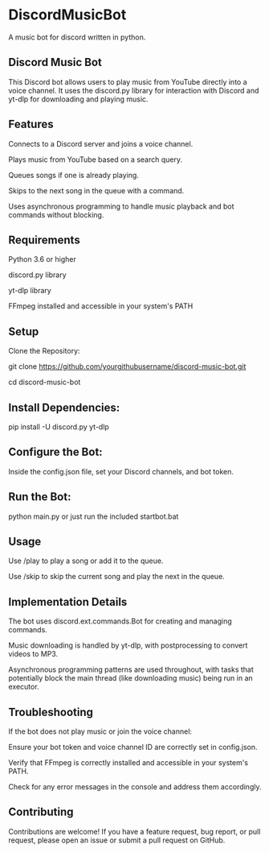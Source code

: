 # DiscordMusicBot
A music bot for discord written in python.


## Discord Music Bot
This Discord bot allows users to play music from YouTube directly into a voice channel. It uses the discord.py library for interaction with Discord and yt-dlp for downloading and playing music.

## Features
Connects to a Discord server and joins a voice channel.

Plays music from YouTube based on a search query.

Queues songs if one is already playing.

Skips to the next song in the queue with a command.

Uses asynchronous programming to handle music playback and bot commands without blocking.

## Requirements
Python 3.6 or higher

discord.py library

yt-dlp library

FFmpeg installed and accessible in your system's PATH

## Setup
Clone the Repository:

git clone https://github.com/yourgithubusername/discord-music-bot.git

cd discord-music-bot

## Install Dependencies:
pip install -U discord.py yt-dlp

## Configure the Bot:
Inside the config.json file, set your Discord channels, and bot token.

## Run the Bot:
python main.py or just run the included startbot.bat

## Usage
Use /play <song name or YouTube URL> to play a song or add it to the queue.

Use /skip to skip the current song and play the next in the queue.

## Implementation Details
The bot uses discord.ext.commands.Bot for creating and managing commands.

Music downloading is handled by yt-dlp, with postprocessing to convert videos to MP3.

Asynchronous programming patterns are used throughout, with tasks that potentially block the main thread (like downloading music) being run in an executor.

## Troubleshooting
If the bot does not play music or join the voice channel:

Ensure your bot token and voice channel ID are correctly set in config.json.

Verify that FFmpeg is correctly installed and accessible in your system's PATH.

Check for any error messages in the console and address them accordingly.


## Contributing
Contributions are welcome! If you have a feature request, bug report, or pull request, please open an issue or submit a pull request on GitHub.
